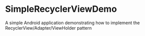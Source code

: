 # SimpleRecyclerViewDemo

A simple Android application demonstrating how to implement the RecyclerView/Adapter/ViewHolder pattern
